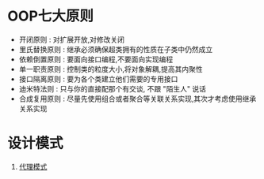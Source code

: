 # OOP七大原则
 * 开闭原则    :  对扩展开放,对修改关闭
 * 里氏替换原则 :  继承必须确保超类拥有的性质在子类中仍然成立 
 * 依赖倒置原则 :  要面向接口编程,不要面向实现编程
 * 单一职责原则 :  控制类的粒度大小,将对象解耦,提高其内聚性
 * 接口隔离原则 :  要为各个类建立他们需要的专用接口
 * 迪米特法则   :  只与你的直接配那个有交谈, 不跟 "陌生人" 说话 
 * 合成复用原则 :  尽量先使用组合或者聚合等关联关系实现,其次才考虑使用继承关系实现
 
# 设计模式
   1. [代理模式](https://github.com/wulimax/blogs/blob/master/docs/designpattern/proxy.md)
   
